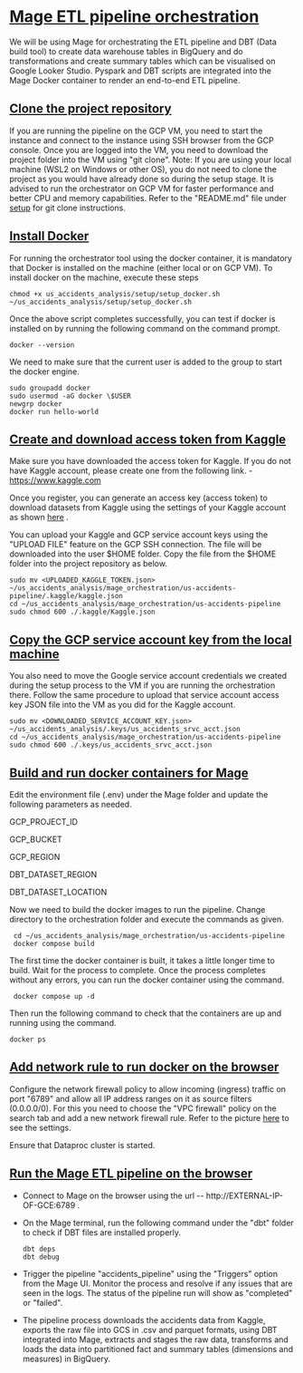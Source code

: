 # <ins>Mage ETL pipeline orchestration</ins>

We will be using Mage for orchestrating the ETL pipeline and DBT (Data
build tool) to create data warehouse tables in BigQuery and do
transformations and create summary tables which can be visualised on
Google Looker Studio. Pyspark and DBT scripts are integrated into the
Mage Docker container to render an end-to-end ETL pipeline.

## <ins>Clone the project repository</ins>

If you are running the pipeline on the GCP VM, you need to start the
instance and connect to the instance using SSH browser from the GCP
console. Once you are logged into the VM, you need to download the
project folder into the VM using "git clone".
Note: If you are using your local machine (WSL2 on Windows or other OS), you do not need to clone the project as you would have 
already done so during the setup stage. It is advised to run the orchestrator on GCP VM for faster performance and better CPU 
and memory capabilities. Refer to the "README.md" file under [setup](/setup) for git clone instructions.

## <ins>Install Docker</ins>

For running the orchestrator tool using the docker container, it is
mandatory that Docker is installed on the machine (either local or on
GCP VM). To install docker on the machine, execute these steps

```
chmod +x us_accidents_analysis/setup/setup_docker.sh
~/us_accidents_analysis/setup/setup_docker.sh
```
Once the above script completes successfully, you can test if docker is installed on by running the following command on the command
prompt.
```
docker --version
```
We need to make sure that the current user is added to the group to
start the docker engine.
```
sudo groupadd docker
sudo usermod -aG docker \$USER
newgrp docker
docker run hello-world
```

## <ins>Create and download access token from Kaggle</ins>

Make sure you have downloaded the access token for Kaggle. If you do
not have Kaggle account, please create one from the following link. -
https://www.kaggle.com

Once you register, you can generate an access key (access token) to
download datasets from Kaggle using the settings of your Kaggle account as shown [here](/static/mage/kaggle_firewall_setup.pdf) .

You can upload your Kaggle and GCP service account keys using the
"UPLOAD FILE" feature on the GCP SSH connection. The file will be
downloaded into the user $HOME folder. Copy the file from the $HOME
folder into the project repository as below.
 
```
sudo mv <UPLOADED_KAGGLE_TOKEN.json> ~/us_accidents_analysis/mage_orchestration/us-accidents-pipeline/.kaggle/kaggle.json
cd ~/us_accidents_analysis/mage_orchestration/us-accidents-pipeline
sudo chmod 600 ./.kaggle/Kaggle.json
```
 
## <ins>Copy the GCP service account key from the local machine</ins>

You also need to move the Google service account credentials we created
during the setup process to the VM if you are running the orchestration
there. Follow the same procedure to upload that service account access
key JSON file into the VM as you did for the Kaggle account.
 
```
sudo mv <DOWNLOADED_SERVICE_ACCOUNT_KEY.json> ~/us_accidents_analysis/.keys/us_accidents_srvc_acct.json
cd ~/us_accidents_analysis/mage_orchestration/us-accidents-pipeline
sudo chmod 600 ./.keys/us_accidents_srvc_acct.json
```
 
## <ins>Build and run docker containers for Mage</ins>

Edit the environment file (.env) under the Mage folder and update the following parameters as needed.

GCP_PROJECT_ID

GCP_BUCKET

GCP_REGION

DBT_DATASET_REGION

DBT_DATASET_LOCATION

Now we need to build the docker images to run the pipeline. Change
directory to the orchestration folder and execute the commands as
given.
 
```
 cd ~/us_accidents_analysis/mage_orchestration/us-accidents-pipeline
 docker compose build
```
The first time the docker container is built, it takes a little longer
time to build. Wait for the process to complete. Once the process
completes without any errors, you can run the docker container using
the command.
```
 docker compose up -d
```
Then run the following command to check that the containers are up and
running using the command.
```
docker ps
```
 

## <ins>Add network rule to run docker on the browser</ins>

Configure the network firewall policy to allow incoming (ingress)
traffic on port "6789" and allow all IP address ranges on it as source
filters (0.0.0.0/0). For this you need to choose the "VPC firewall"
policy on the search tab and add a new network firewall rule. Refer to
the picture [here](/static/mage/kaggle_firewall_setup.pdf) to see the settings.

Ensure that Dataproc cluster is started.

## <ins>Run the Mage ETL pipeline on the browser</ins>

-   Connect to Mage on the browser using the url -- http://EXTERNAL-IP-OF-GCE:6789 . 

-   On the Mage terminal, run the following command under the "dbt"
    folder to check if DBT files are installed properly.
    ```
    dbt deps
    dbt debug    
    ```
-   Trigger the pipeline "accidents_pipeline" using the "Triggers"
    option from the Mage UI. Monitor the process and resolve if any
    issues that are seen in the logs. The status of the pipeline run
    will show as "completed" or "failed".

-   The pipeline process downloads the accidents data from Kaggle,
    exports the raw file into GCS in .csv and parquet formats, using DBT integrated into
    Mage, extracts and stages the raw data, transforms and loads the data into
    partitioned fact and summary tables (dimensions and measures) in BigQuery.

